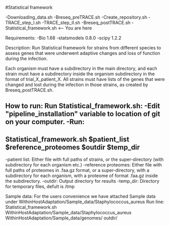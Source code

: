 #Statistical framework

-Downloading_data.sh
-Breseq_preTRACE.sh
-Create_repository.sh
-TRACE_step_I.sh
-TRACE_step_II.sh
-Breseq_postTRACE.sh
-Statistical_framework.sh <-- You are here

Requirements:
-Bio 1.68
-statsmodels 0.8.0
-scipy 1.2.2

Description:
Run Statistical framework for strains from different species to assess genes that were underwent adaptive changes
and loss of function during the infection.

Each organism must have a subdirectory in the main directory, and each strain must have a subdirectory inside the
organism subdirectory in the format of trial_X_patient_X.
All strains must have lists of the genes that were changed and lost during the infection in those
strains, as created by Breseq_postTRACE.sh.

How to run:
Run Statistical_framework.sh:
-Edit "pipeline_installation" variable to location of git on your computer.
-Run:
--------------------------------------------------------------------------------
Statistical_framework.sh $patient_list $reference_proteomes $outdir $temp_dir
--------------------------------------------------------------------------------
-patient list: Either file with full paths of strains, or the super-directory (with subdirectory for each organism etc.)
-reference proteomes: Either file with full paths of proteomes in .faa.gz format, or a super-directory, with a subdirectory for each organism, with a proteome of format .faa.gz inside the subdirectory.
-outdir: Output directory for results
-temp_dir: Directory for temporary files, defult is /tmp

Sample data:
For the users convenience we have attached Sample data under WithinHostAdaptation/Sample_data/Staphylococcus_aureus
Run line:
Statistical_framework.sh WithinHostAdaptation/Sample_data/Staphylococcus_aureus WithinHostAdaptation/Sample_data/genomes/ outdir/
